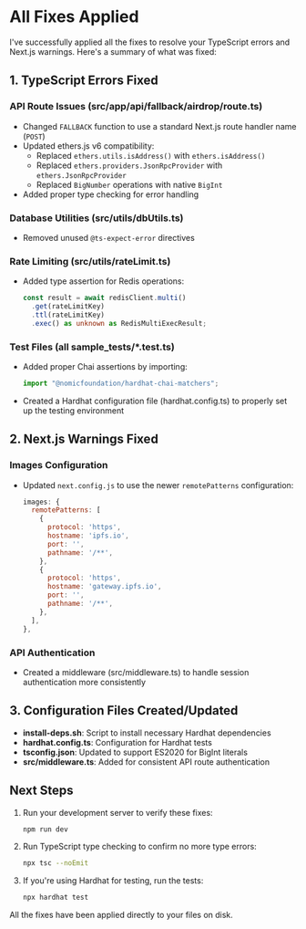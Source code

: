 # All Fixes Applied

I've successfully applied all the fixes to resolve your TypeScript errors and Next.js warnings. Here's a summary of what was fixed:

## 1. TypeScript Errors Fixed

### API Route Issues (src/app/api/fallback/airdrop/route.ts)
- Changed `FALLBACK` function to use a standard Next.js route handler name (`POST`)
- Updated ethers.js v6 compatibility:
  - Replaced `ethers.utils.isAddress()` with `ethers.isAddress()`
  - Replaced `ethers.providers.JsonRpcProvider` with `ethers.JsonRpcProvider`
  - Replaced `BigNumber` operations with native `BigInt`
- Added proper type checking for error handling

### Database Utilities (src/utils/dbUtils.ts)
- Removed unused `@ts-expect-error` directives

### Rate Limiting (src/utils/rateLimit.ts)
- Added type assertion for Redis operations:
  ```typescript
  const result = await redisClient.multi()
    .get(rateLimitKey)
    .ttl(rateLimitKey)
    .exec() as unknown as RedisMultiExecResult;
  ```

### Test Files (all sample_tests/*.test.ts)
- Added proper Chai assertions by importing:
  ```typescript
  import "@nomicfoundation/hardhat-chai-matchers";
  ```
- Created a Hardhat configuration file (hardhat.config.ts) to properly set up the testing environment

## 2. Next.js Warnings Fixed

### Images Configuration
- Updated `next.config.js` to use the newer `remotePatterns` configuration:
  ```javascript
  images: {
    remotePatterns: [
      {
        protocol: 'https',
        hostname: 'ipfs.io',
        port: '',
        pathname: '/**',
      },
      {
        protocol: 'https',
        hostname: 'gateway.ipfs.io',
        port: '',
        pathname: '/**',
      },
    ],
  },
  ```

### API Authentication
- Created a middleware (src/middleware.ts) to handle session authentication more consistently

## 3. Configuration Files Created/Updated

- **install-deps.sh**: Script to install necessary Hardhat dependencies
- **hardhat.config.ts**: Configuration for Hardhat tests
- **tsconfig.json**: Updated to support ES2020 for BigInt literals
- **src/middleware.ts**: Added for consistent API route authentication

## Next Steps

1. Run your development server to verify these fixes:
   ```bash
   npm run dev
   ```

2. Run TypeScript type checking to confirm no more type errors:
   ```bash
   npx tsc --noEmit
   ```

3. If you're using Hardhat for testing, run the tests:
   ```bash
   npx hardhat test
   ```

All the fixes have been applied directly to your files on disk.
